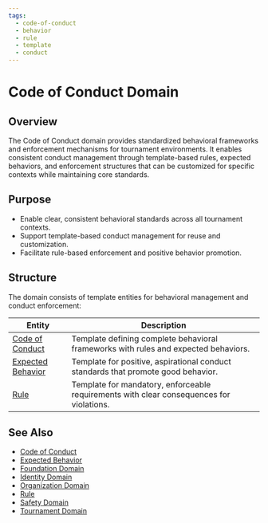 ```yaml
---
tags:
  - code-of-conduct
  - behavior
  - rule
  - template
  - conduct
---
```


# Code of Conduct Domain

## Overview

The Code of Conduct domain provides standardized behavioral frameworks and enforcement mechanisms for tournament environments. It enables consistent conduct management through template-based rules, expected behaviors, and enforcement structures that can be customized for specific contexts while maintaining core standards.

## Purpose

- Enable clear, consistent behavioral standards across all tournament contexts.
- Support template-based conduct management for reuse and customization.
- Facilitate rule-based enforcement and positive behavior promotion.

## Structure

The domain consists of template entities for behavioral management and conduct enforcement:

| Entity | Description |
|--------|-------------|
| [Code of Conduct](code_of_conduct.md) | Template defining complete behavioral frameworks with rules and expected behaviors. |
| [Expected Behavior](expected_behavior.md) | Template for positive, aspirational conduct standards that promote good behavior. |
| [Rule](rule.md) | Template for mandatory, enforceable requirements with clear consequences for violations. |

## See Also

- [Code of Conduct](code_of_conduct.md)
- [Expected Behavior](expected_behavior.md)
- [Foundation Domain](../foundation/README.md)
- [Identity Domain](../identity/README.md)
- [Organization Domain](../organization/README.md)
- [Rule](rule.md)
- [Safety Domain](../safety/README.md)
- [Tournament Domain](../tournament/README.md)

